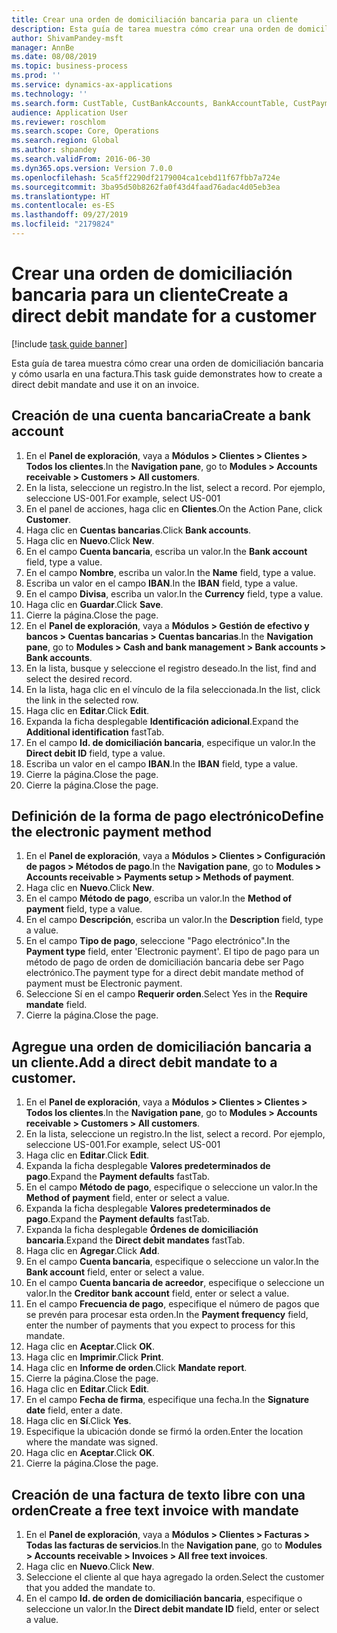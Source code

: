 ```yaml
---
title: Crear una orden de domiciliación bancaria para un cliente
description: Esta guía de tarea muestra cómo crear una orden de domiciliación bancaria y cómo usarla en una factura.
author: ShivamPandey-msft
manager: AnnBe
ms.date: 08/08/2019
ms.topic: business-process
ms.prod: ''
ms.service: dynamics-ax-applications
ms.technology: ''
ms.search.form: CustTable, CustBankAccounts, BankAccountTable, CustPaymMode, CustDirectDebitMandate, BankAccountTableLookUp, SrsReportViewerForm,  LogisticsAddressCityLookup, CustFreeInvoice, CustTableLookup
audience: Application User
ms.reviewer: roschlom
ms.search.scope: Core, Operations
ms.search.region: Global
ms.author: shpandey
ms.search.validFrom: 2016-06-30
ms.dyn365.ops.version: Version 7.0.0
ms.openlocfilehash: 5ca5ff2290df2179004ca1cebd11f67fbb7a724e
ms.sourcegitcommit: 3ba95d50b8262fa0f43d4faad76adac4d05eb3ea
ms.translationtype: HT
ms.contentlocale: es-ES
ms.lasthandoff: 09/27/2019
ms.locfileid: "2179824"
---
```

# <a name="create-a-direct-debit-mandate-for-a-customer"></a><span data-ttu-id="cbceb-103">Crear una orden de domiciliación bancaria para un cliente</span><span class="sxs-lookup"><span data-stu-id="cbceb-103">Create a direct debit mandate for a customer</span></span>

[!include [task guide banner](../../includes/task-guide-banner.md)]

<span data-ttu-id="cbceb-104">Esta guía de tarea muestra cómo crear una orden de domiciliación bancaria y cómo usarla en una factura.</span><span class="sxs-lookup"><span data-stu-id="cbceb-104">This task guide demonstrates how to create a direct debit mandate and use it on an invoice.</span></span>


## <a name="create-a-bank-account"></a><span data-ttu-id="cbceb-105">Creación de una cuenta bancaria</span><span class="sxs-lookup"><span data-stu-id="cbceb-105">Create a bank account</span></span>
1. <span data-ttu-id="cbceb-106">En el **Panel de exploración**, vaya a **Módulos > Clientes > Clientes > Todos los clientes**.</span><span class="sxs-lookup"><span data-stu-id="cbceb-106">In the **Navigation pane**, go to **Modules > Accounts receivable > Customers > All customers**.</span></span>
2. <span data-ttu-id="cbceb-107">En la lista, seleccione un registro.</span><span class="sxs-lookup"><span data-stu-id="cbceb-107">In the list, select a record.</span></span> <span data-ttu-id="cbceb-108">Por ejemplo, seleccione US-001.</span><span class="sxs-lookup"><span data-stu-id="cbceb-108">For example, select US-001</span></span>
3. <span data-ttu-id="cbceb-109">En el panel de acciones, haga clic en **Clientes**.</span><span class="sxs-lookup"><span data-stu-id="cbceb-109">On the Action Pane, click **Customer**.</span></span>
4. <span data-ttu-id="cbceb-110">Haga clic en **Cuentas bancarias**.</span><span class="sxs-lookup"><span data-stu-id="cbceb-110">Click **Bank accounts**.</span></span>
5. <span data-ttu-id="cbceb-111">Haga clic en **Nuevo**.</span><span class="sxs-lookup"><span data-stu-id="cbceb-111">Click **New**.</span></span>
6. <span data-ttu-id="cbceb-112">En el campo **Cuenta bancaria**, escriba un valor.</span><span class="sxs-lookup"><span data-stu-id="cbceb-112">In the **Bank account** field, type a value.</span></span>
7. <span data-ttu-id="cbceb-113">En el campo **Nombre**, escriba un valor.</span><span class="sxs-lookup"><span data-stu-id="cbceb-113">In the **Name** field, type a value.</span></span>
8. <span data-ttu-id="cbceb-114">Escriba un valor en el campo **IBAN**.</span><span class="sxs-lookup"><span data-stu-id="cbceb-114">In the **IBAN** field, type a value.</span></span>
9. <span data-ttu-id="cbceb-115">En el campo **Divisa**, escriba un valor.</span><span class="sxs-lookup"><span data-stu-id="cbceb-115">In the **Currency** field, type a value.</span></span>
10. <span data-ttu-id="cbceb-116">Haga clic en **Guardar**.</span><span class="sxs-lookup"><span data-stu-id="cbceb-116">Click **Save**.</span></span>
11. <span data-ttu-id="cbceb-117">Cierre la página.</span><span class="sxs-lookup"><span data-stu-id="cbceb-117">Close the page.</span></span>
12. <span data-ttu-id="cbceb-118">En el **Panel de exploración**, vaya a **Módulos > Gestión de efectivo y bancos > Cuentas bancarias > Cuentas bancarias**.</span><span class="sxs-lookup"><span data-stu-id="cbceb-118">In the **Navigation pane**, go to **Modules > Cash and bank management > Bank accounts > Bank accounts**.</span></span>
13. <span data-ttu-id="cbceb-119">En la lista, busque y seleccione el registro deseado.</span><span class="sxs-lookup"><span data-stu-id="cbceb-119">In the list, find and select the desired record.</span></span>
14. <span data-ttu-id="cbceb-120">En la lista, haga clic en el vínculo de la fila seleccionada.</span><span class="sxs-lookup"><span data-stu-id="cbceb-120">In the list, click the link in the selected row.</span></span>
15. <span data-ttu-id="cbceb-121">Haga clic en **Editar**.</span><span class="sxs-lookup"><span data-stu-id="cbceb-121">Click **Edit**.</span></span>
16. <span data-ttu-id="cbceb-122">Expanda la ficha desplegable **Identificación adicional**.</span><span class="sxs-lookup"><span data-stu-id="cbceb-122">Expand the **Additional identification** fastTab.</span></span>
17. <span data-ttu-id="cbceb-123">En el campo **Id. de domiciliación bancaria**, especifique un valor.</span><span class="sxs-lookup"><span data-stu-id="cbceb-123">In the **Direct debit ID** field, type a value.</span></span>
18. <span data-ttu-id="cbceb-124">Escriba un valor en el campo **IBAN**.</span><span class="sxs-lookup"><span data-stu-id="cbceb-124">In the **IBAN** field, type a value.</span></span>
19. <span data-ttu-id="cbceb-125">Cierre la página.</span><span class="sxs-lookup"><span data-stu-id="cbceb-125">Close the page.</span></span>
20. <span data-ttu-id="cbceb-126">Cierre la página.</span><span class="sxs-lookup"><span data-stu-id="cbceb-126">Close the page.</span></span>

## <a name="define-the-electronic-payment-method"></a><span data-ttu-id="cbceb-127">Definición de la forma de pago electrónico</span><span class="sxs-lookup"><span data-stu-id="cbceb-127">Define the electronic payment method</span></span>
1. <span data-ttu-id="cbceb-128">En el **Panel de exploración**, vaya a **Módulos > Clientes > Configuración de pagos > Métodos de pago**.</span><span class="sxs-lookup"><span data-stu-id="cbceb-128">In the **Navigation pane**, go to **Modules > Accounts receivable > Payments setup > Methods of payment**.</span></span>
2. <span data-ttu-id="cbceb-129">Haga clic en **Nuevo**.</span><span class="sxs-lookup"><span data-stu-id="cbceb-129">Click **New**.</span></span>
3. <span data-ttu-id="cbceb-130">En el campo **Método de pago**, escriba un valor.</span><span class="sxs-lookup"><span data-stu-id="cbceb-130">In the **Method of payment** field, type a value.</span></span>
4. <span data-ttu-id="cbceb-131">En el campo **Descripción**, escriba un valor.</span><span class="sxs-lookup"><span data-stu-id="cbceb-131">In the **Description** field, type a value.</span></span>
5. <span data-ttu-id="cbceb-132">En el campo **Tipo de pago**, seleccione "Pago electrónico".</span><span class="sxs-lookup"><span data-stu-id="cbceb-132">In the **Payment type** field, enter 'Electronic payment'.</span></span> <span data-ttu-id="cbceb-133">El tipo de pago para un método de pago de orden de domiciliación bancaria debe ser Pago electrónico.</span><span class="sxs-lookup"><span data-stu-id="cbceb-133">The payment type for a direct debit mandate method of payment must be Electronic payment.</span></span>
6. <span data-ttu-id="cbceb-134">Seleccione Sí en el campo **Requerir orden**.</span><span class="sxs-lookup"><span data-stu-id="cbceb-134">Select Yes in the **Require mandate** field.</span></span>
7. <span data-ttu-id="cbceb-135">Cierre la página.</span><span class="sxs-lookup"><span data-stu-id="cbceb-135">Close the page.</span></span>

## <a name="add-a-direct-debit-mandate-to-a-customer"></a><span data-ttu-id="cbceb-136">Agregue una orden de domiciliación bancaria a un cliente.</span><span class="sxs-lookup"><span data-stu-id="cbceb-136">Add a direct debit mandate to a customer.</span></span>
1. <span data-ttu-id="cbceb-137">En el **Panel de exploración**, vaya a **Módulos > Clientes > Clientes > Todos los clientes**.</span><span class="sxs-lookup"><span data-stu-id="cbceb-137">In the **Navigation pane**, go to **Modules > Accounts receivable > Customers > All customers**.</span></span>
2. <span data-ttu-id="cbceb-138">En la lista, seleccione un registro.</span><span class="sxs-lookup"><span data-stu-id="cbceb-138">In the list, select a record.</span></span> <span data-ttu-id="cbceb-139">Por ejemplo, seleccione US-001.</span><span class="sxs-lookup"><span data-stu-id="cbceb-139">For example, select US-001</span></span>
3. <span data-ttu-id="cbceb-140">Haga clic en **Editar**.</span><span class="sxs-lookup"><span data-stu-id="cbceb-140">Click **Edit**.</span></span>
4. <span data-ttu-id="cbceb-141">Expanda la ficha desplegable **Valores predeterminados de pago**.</span><span class="sxs-lookup"><span data-stu-id="cbceb-141">Expand the **Payment defaults** fastTab.</span></span>
5. <span data-ttu-id="cbceb-142">En el campo **Método de pago**, especifique o seleccione un valor.</span><span class="sxs-lookup"><span data-stu-id="cbceb-142">In the **Method of payment** field, enter or select a value.</span></span>
6. <span data-ttu-id="cbceb-143">Expanda la ficha desplegable **Valores predeterminados de pago**.</span><span class="sxs-lookup"><span data-stu-id="cbceb-143">Expand the **Payment defaults** fastTab.</span></span>
7. <span data-ttu-id="cbceb-144">Expanda la ficha desplegable **Órdenes de domiciliación bancaria**.</span><span class="sxs-lookup"><span data-stu-id="cbceb-144">Expand the **Direct debit mandates** fastTab.</span></span>
8. <span data-ttu-id="cbceb-145">Haga clic en **Agregar**.</span><span class="sxs-lookup"><span data-stu-id="cbceb-145">Click **Add**.</span></span>
9. <span data-ttu-id="cbceb-146">En el campo **Cuenta bancaria**, especifique o seleccione un valor.</span><span class="sxs-lookup"><span data-stu-id="cbceb-146">In the **Bank account** field, enter or select a value.</span></span>
10. <span data-ttu-id="cbceb-147">En el campo **Cuenta bancaria de acreedor**, especifique o seleccione un valor.</span><span class="sxs-lookup"><span data-stu-id="cbceb-147">In the **Creditor bank account** field, enter or select a value.</span></span>
11. <span data-ttu-id="cbceb-148">En el campo **Frecuencia de pago**, especifique el número de pagos que se prevén para procesar esta orden.</span><span class="sxs-lookup"><span data-stu-id="cbceb-148">In the **Payment frequency** field, enter the number of payments that you expect to process for this mandate.</span></span>
12. <span data-ttu-id="cbceb-149">Haga clic en **Aceptar**.</span><span class="sxs-lookup"><span data-stu-id="cbceb-149">Click **OK**.</span></span>
13. <span data-ttu-id="cbceb-150">Haga clic en **Imprimir**.</span><span class="sxs-lookup"><span data-stu-id="cbceb-150">Click **Print**.</span></span>
14. <span data-ttu-id="cbceb-151">Haga clic en **Informe de orden**.</span><span class="sxs-lookup"><span data-stu-id="cbceb-151">Click **Mandate report**.</span></span>
15. <span data-ttu-id="cbceb-152">Cierre la página.</span><span class="sxs-lookup"><span data-stu-id="cbceb-152">Close the page.</span></span>
16. <span data-ttu-id="cbceb-153">Haga clic en **Editar**.</span><span class="sxs-lookup"><span data-stu-id="cbceb-153">Click **Edit**.</span></span>
17. <span data-ttu-id="cbceb-154">En el campo **Fecha de firma**, especifique una fecha.</span><span class="sxs-lookup"><span data-stu-id="cbceb-154">In the **Signature date** field, enter a date.</span></span>
18. <span data-ttu-id="cbceb-155">Haga clic en **Sí**.</span><span class="sxs-lookup"><span data-stu-id="cbceb-155">Click **Yes**.</span></span>
19. <span data-ttu-id="cbceb-156">Especifique la ubicación donde se firmó la orden.</span><span class="sxs-lookup"><span data-stu-id="cbceb-156">Enter the location where the mandate was signed.</span></span>
20. <span data-ttu-id="cbceb-157">Haga clic en **Aceptar**.</span><span class="sxs-lookup"><span data-stu-id="cbceb-157">Click **OK**.</span></span>
21. <span data-ttu-id="cbceb-158">Cierre la página.</span><span class="sxs-lookup"><span data-stu-id="cbceb-158">Close the page.</span></span>

## <a name="create-a-free-text-invoice-with-mandate"></a><span data-ttu-id="cbceb-159">Creación de una factura de texto libre con una orden</span><span class="sxs-lookup"><span data-stu-id="cbceb-159">Create a free text invoice with mandate</span></span>
1. <span data-ttu-id="cbceb-160">En el **Panel de exploración**, vaya a **Módulos > Clientes > Facturas > Todas las facturas de servicios**.</span><span class="sxs-lookup"><span data-stu-id="cbceb-160">In the **Navigation pane**, go to **Modules > Accounts receivable > Invoices > All free text invoices**.</span></span>
2. <span data-ttu-id="cbceb-161">Haga clic en **Nuevo**.</span><span class="sxs-lookup"><span data-stu-id="cbceb-161">Click **New**.</span></span>
3. <span data-ttu-id="cbceb-162">Seleccione el cliente al que haya agregado la orden.</span><span class="sxs-lookup"><span data-stu-id="cbceb-162">Select the customer that you added the mandate to.</span></span>
4. <span data-ttu-id="cbceb-163">En el campo **Id. de orden de domiciliación bancaria**, especifique o seleccione un valor.</span><span class="sxs-lookup"><span data-stu-id="cbceb-163">In the **Direct debit mandate ID** field, enter or select a value.</span></span>

